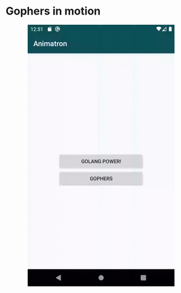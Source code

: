 # Gophers in motion #

<p align="center">
<img src="/gifs/gophers.gif" alt="Gophers in motion">
</p>